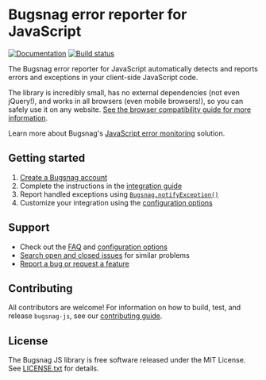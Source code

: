# Bugsnag error reporter for JavaScript
[![Documentation](https://img.shields.io/badge/docs-latest-blue.svg)](https://docs.bugsnag.com/platforms/browsers)
[![Build status](https://travis-ci.org/bugsnag/bugsnag-js.svg?branch=master)](https://travis-ci.org/bugsnag/bugsnag-js)

The Bugsnag error reporter for JavaScript automatically detects and reports
errors and exceptions in your client-side JavaScript code.

The library is incredibly small, has no external dependencies (not even
jQuery!), and works in all browsers (even mobile browsers!), so you can safely
use it on any website.
[See the browser compatibility guide for more information](https://docs.bugsnag.com/platforms/browsers/compatibility/).

Learn more about Bugsnag's [JavaScript error
monitoring](https://bugsnag.com/platforms/javascript) solution.

## Getting started

1. [Create a Bugsnag account](https://bugsnag.com)
2. Complete the instructions in the [integration guide](https://docs.bugsnag.com/platforms/browsers)
3. Report handled exceptions using
   [`Bugsnag.notifyException()`](https://docs.bugsnag.com/platforms/browsers/#reporting-handled-exceptions)
4. Customize your integration using the
   [configuration options](https://docs.bugsnag.com/platforms/browsers/configuration-options/)

## Support

* Check out the [FAQ](https://docs.bugsnag.com/platforms/browsers/faq/) and [configuration options](https://docs.bugsnag.com/platforms/browsers/configuration-options/)
* [Search open and closed issues](https://github.com/bugsnag/bugsnag-js/issues?q=is%3Aissue) for similar problems
* [Report a bug or request a feature](https://github.com/bugsnag/bugsnag-js/issues/new)

## Contributing

All contributors are welcome! For information on how to build, test, and release
`bugsnag-js`, see our
[contributing guide](https://github.com/bugsnag/bugsnag-js/blob/master/CONTRIBUTING.md).

## License

The Bugsnag JS library is free software released under the MIT License. See
[LICENSE.txt](https://github.com/bugsnag/bugsnag-js/blob/master/LICENSE.txt) for
details.
